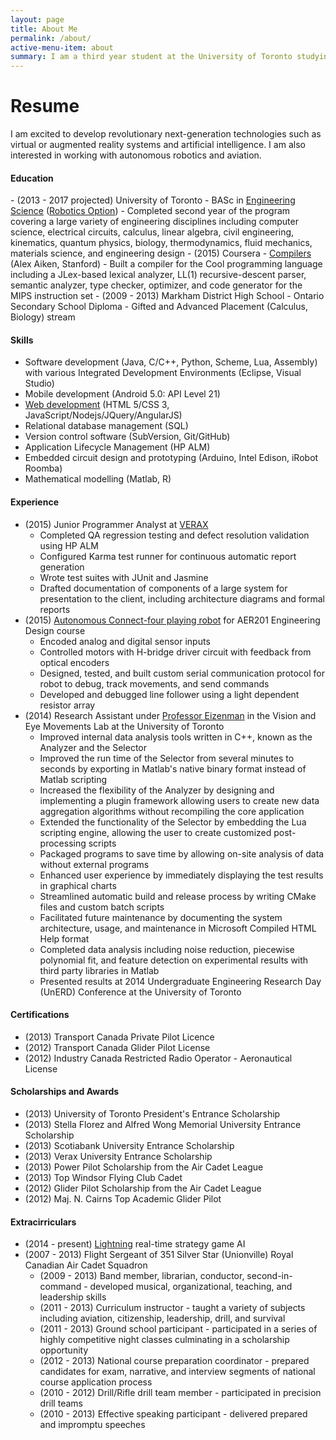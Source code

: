 ```yaml
---
layout: page
title: About Me
permalink: /about/
active-menu-item: about
summary: I am a third year student at the University of Toronto studying <a href="http://engsci.utoronto.ca/">Engineering Science</a> with a minor in <a href="http://engsci.utoronto.ca/explore_our_program/majors/roboticsengineeringoption/">Robotics</a>. In my free time, I investigate video game artificial intelligence and virtual reality. Some of my other interests include aviation and papercraft. This website documents some technical projects and also personal artwork. Even the creation of the website itself is documented! Click <a href="/projects/website.html">here</a> to read more about the design process of this website.
---
```

# Resume
I am excited to develop revolutionary next-generation technologies such as virtual or augmented reality systems and artificial intelligence. I am also interested in working with autonomous robotics and aviation.
<div class="panel-group" id="accordion" role="tablist" aria-multiselectable="true">
    <div class="panel panel-default">
        <div class="panel-heading collapsed" id="headingOne" role="button" data-toggle="collapse" data-parent="#accordion" href="#collapseOne" aria-expanded="false" aria-controls="collapseOne">
            <h4 class="panel-title">
                Education
            </h4>
        </div>
        <div id="collapseOne" class="panel-collapse collapse" role="tabpanel" aria-labelledby="headingOne">
            <div class="panel-body">
                    - (2013 - 2017 projected) University of Toronto - BASc in <a href="http://engsci.utoronto.ca/">Engineering Science</a> (<a href="http://engsci.utoronto.ca/explore_our_program/majors/roboticsengineeringoption/">Robotics Option</a>)
                        - Completed second year of the program covering a large variety of engineering disciplines including computer science, electrical circuits, calculus, linear algebra, civil engineering, kinematics, quantum physics, biology, thermodynamics, fluid mechanics, materials science, and engineering design
                    - (2015) Coursera - <a href="https://www.coursera.org/course/compilers">Compilers</a> (Alex Aiken, Stanford)
                    	- Built a compiler for the Cool programming language including a JLex-based lexical analyzer, LL(1) recursive-descent parser, semantic analyzer, type checker, optimizer, and code generator for the MIPS instruction set
                    - (2009 - 2013) Markham District High School - Ontario Secondary School Diploma
                        - Gifted and Advanced Placement (Calculus, Biology) stream
            </div>
        </div>
    </div>
    <div class="panel panel-default">
        <div id="headingTwo" class="panel-heading collapsed" role="button" data-toggle="collapse" data-parent="#accordion" href="#collapseTwo" aria-expanded="false" aria-controls="collapseTwo">
            <h4 class="panel-title">
                Skills
            </h4>
        </div>
        <div id="collapseTwo" class="panel-collapse collapse" role="tabpanel" aria-labelledby="headingTwo">
            <div class="panel-body">
                <ul>
                    <li>Software development (Java, C/C++, Python, Scheme, Lua, Assembly) with various Integrated Development Environments (Eclipse, Visual Studio)</li>
                    <li>Mobile development (Android 5.0: API Level 21)</li>
                    <li><a href="/projects/website.html">Web development</a> (HTML 5/CSS 3, JavaScript/Nodejs/JQuery/AngularJS)</li>
                    <li>Relational database management (SQL)</li>
                    <li>Version control software (SubVersion, Git/GitHub)</li>
                    <li>Application Lifecycle Management (HP ALM)</li>
                    <li>Embedded circuit design and prototyping (Arduino, Intel Edison, iRobot Roomba)</li>
                    <li>Mathematical modelling (Matlab, R)</li>
                </ul>
            </div>
        </div>
    </div>
    <div class="panel panel-default">
        <div id="headingThree" class="panel-heading collapsed" role="button" data-toggle="collapse" data-parent="#accordion" href="#collapseThree" aria-expanded="false" aria-controls="collapseThree">
            <h4 class="panel-title">
                Experience
            </h4>
        </div>
        <div id="collapseThree" class="panel-collapse collapse" role="tabpanel" aria-labelledby="headingThree">
            <div class="panel-body">
                <ul>
                    <li>(2015) Junior Programmer Analyst at <a href='http://verax.ca/'>VERAX</a>
                        <ul>
                            <li>Completed QA regression testing and defect resolution validation using HP ALM</li>
                            <li>Configured Karma test runner for continuous automatic report generation</li>
                            <li>Wrote test suites with JUnit and Jasmine</li>
                            <li>Drafted documentation of components of a large system for presentation to the client, including architecture diagrams and formal reports</li>
                        </ul></li>
                    <li>(2015) <a href="/projects/robot.html">Autonomous Connect-four playing robot</a> for AER201 Engineering Design course
                        <ul>
                            <li>Encoded analog and digital sensor inputs</li>
                            <li>Controlled motors with H-bridge driver circuit with feedback from optical encoders</li>
                            <li>Designed, tested, and built custom serial communication protocol for robot to debug, track movements, and send commands</li>
                            <li>Developed and debugged line follower using a light dependent resistor array</li>
                        </ul></li>
                    <li>(2014) Research Assistant under <a href="http://www.ibbme.utoronto.ca/faculty/core-faculty/moshe-eizenman/">Professor Eizenman</a> in the Vision and Eye Movements Lab at the University of Toronto
                        <ul>
                            <li>Improved internal data analysis tools written in C++, known as the Analyzer and the Selector</li>
                            <li>Improved the run time of the Selector from several minutes to seconds by exporting in Matlab's native binary format instead of Matlab scripting</li>
                            <li>Increased the flexibility of the Analyzer by designing and implementing a plugin framework allowing users to create new data aggregation algorithms without recompiling the core application</li>
                            <li>Extended the functionality of the Selector by embedding the Lua scripting engine, allowing the user to create customized post-processing scripts</li>
                            <li>Packaged programs to save time by allowing on-site analysis of data without external programs</li>
                            <li>Enhanced user experience by immediately displaying the test results in graphical charts</li>
                            <li>Streamlined automatic build and release process by writing CMake files  and custom batch scripts</li>
                            <li>Facilitated future maintenance by documenting the system architecture, usage, and maintenance in Microsoft Compiled HTML Help format</li>
                            <li>Completed data analysis including noise reduction, piecewise polynomial fit, and feature detection on experimental results with third party libraries in Matlab</li>
                            <li>Presented results at 2014 Undergraduate Engineering Research Day (UnERD) Conference at the University of Toronto</li>
                        </ul></li>
                </ul>
            </div>
        </div>
    </div>
    <div class="panel panel-default">
        <div id="headingFour" class="panel-heading collapsed" role="button" data-toggle="collapse" data-parent="#accordion" href="#collapseFour" aria-expanded="false" aria-controls="collapseFour">
            <h4 class="panel-title">
Certifications
            </h4>
        </div>
        <div id="collapseFour" class="panel-collapse collapse" role="tabpanel" aria-labelledby="headingFour">
            <div class="panel-body">
                <ul>
                    <li>(2013) Transport Canada Private Pilot Licence</li>
                    <li>(2012) Transport Canada Glider Pilot License</li>
                    <li>(2012) Industry Canada Restricted Radio Operator - Aeronautical License</li>
                </ul>
            </div>
        </div>
    </div>
    <div class="panel panel-default">
        <div id="headingSix" class="panel-heading collapsed" role="button" data-toggle="collapse" data-parent="#accordion" href="#collapseSix" aria-expanded="false" aria-controls="collapseSix">
            <h4 class="panel-title">
                    Scholarships and Awards
            </h4>
        </div>
        <div id="collapseSix" class="panel-collapse collapse" role="tabpanel" aria-labelledby="headingSix">
            <div class="panel-body">
                <ul>
                    <li>(2013) University of Toronto President's Entrance Scholarship</li>
                    <li>(2013) Stella Florez and Alfred Wong Memorial University Entrance Scholarship</li>
                    <li>(2013) Scotiabank University Entrance Scholarship</li>
                    <li>(2013) Verax University Entrance Scholarship</li>
                    <li>(2013) Power Pilot Scholarship from the Air Cadet League</li>
                    <li>(2013) Top Windsor Flying Club Cadet</li>
                    <li>(2012) Glider Pilot Scholarship from the Air Cadet League</li>
                    <li>(2012) Maj. N. Cairns Top Academic Glider Pilot</li>
                </ul>
            </div>
        </div>
    </div>
    <div class="panel panel-default">
        <div id="headingTwo" class="panel-heading collapsed" role="button" data-toggle="collapse" data-parent="#accordion" href="#collapseFive" aria-expanded="false" aria-controls="collapseFive">
            <h4 class="panel-title">
                Extracirriculars
            </h4>
        </div>
        <div id="collapseFive" class="panel-collapse collapse" role="tabpanel" aria-labelledby="headingFive">
            <div class="panel-body">
                <ul>
                    <li>(2014 - present) <a href="/projects/lightning-ai.html">Lightning</a> real-time strategy game AI</li>
                    <li>(2007 - 2013) Flight Sergeant of 351 Silver Star (Unionville) Royal Canadian Air Cadet Squadron
                        <ul>
                            <li>(2009 - 2013) Band member, librarian, conductor, second-in-command - developed musical, organizational, teaching, and leadership skills</li>
                            <li>(2011 - 2013) Curriculum instructor - taught a variety of subjects including aviation, citizenship, leadership, drill, and survival</li>
                            <li>(2011 - 2013) Ground school participant - participated in a series of highly competitive night classes culminating in a scholarship opportunity</li>
                            <li>(2012 - 2013) National course preparation coordinator - prepared candidates for exam, narrative, and interview segments of national course application process</li>
                            <li>(2010 - 2012) Drill/Rifle drill team member - participated in precision drill teams</li>
                            <li>(2010 - 2013) Effective speaking participant - delivered prepared and impromptu speeches
                        </ul>
                    </li>
                </ul>
            </div>
        </div>
    </div>
</div>